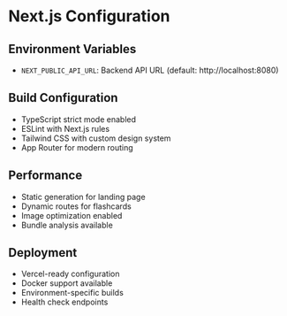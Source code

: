 # Next.js Configuration

## Environment Variables
- `NEXT_PUBLIC_API_URL`: Backend API URL (default: http://localhost:8080)

## Build Configuration
- TypeScript strict mode enabled
- ESLint with Next.js rules
- Tailwind CSS with custom design system
- App Router for modern routing

## Performance
- Static generation for landing page
- Dynamic routes for flashcards
- Image optimization enabled
- Bundle analysis available

## Deployment
- Vercel-ready configuration
- Docker support available
- Environment-specific builds
- Health check endpoints
